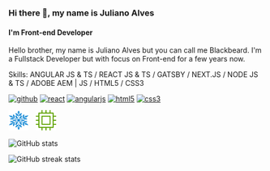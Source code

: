 ### Hi there 👋, my name is Juliano Alves
#### I'm Front-end Developer
Hello brother, my name is Juliano Alves but you can call me Blackbeard. I'm a Fullstack Developer
but with focus on Front-end for a few years now.

Skills: ANGULAR JS & TS / REACT JS & TS / GATSBY / NEXT.JS / NODE JS & TS / ADOBE AEM | JS / HTML5 / CSS3




[<img src='https://cdn.jsdelivr.net/npm/simple-icons@3.0.1/icons/github.svg' alt='github' height='40'>](https://github.com/julianoalvescode)  [<img src='https://cdn.jsdelivr.net/npm/simple-icons@3.0.1/icons/react.svg' alt='react' height='40'>](#)  [<img src='https://cdn.jsdelivr.net/npm/simple-icons@3.0.1/icons/angularjs.svg' alt='angularjs' height='40'>](#)  [<img src='https://cdn.jsdelivr.net/npm/simple-icons@3.0.1/icons/html5.svg' alt='html5' height='40'>](#)  [<img src='https://cdn.jsdelivr.net/npm/simple-icons@3.0.1/icons/css3.svg' alt='css3' height='40'>](#)  

<a href='https://archiveprogram.github.com/'><img src='https://raw.githubusercontent.com/acervenky/animated-github-badges/master/assets/acbadge.gif' width='40' height='40'></a> <a href='https://docs.github.com/en/developers'><img src='https://raw.githubusercontent.com/acervenky/animated-github-badges/master/assets/devbadge.gif' width='40' height='40'></a> 

![GitHub stats](https://github-readme-stats.vercel.app/api?username=julianoalvescode&show_icons=true)  

![GitHub streak stats](https://github-readme-streak-stats.herokuapp.com/?user=julianoalvescode)  

